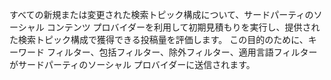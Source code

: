 すべての新規または変更された検索トピック構成について、サードパーティのソーシャル コンテンツ プロバイダーを利用して初期見積もりを実行し、提供された検索トピック構成で獲得できる投稿量を評価します。 この目的のために、キーワード フィルター、包括フィルター、除外フィルター、適用言語フィルターがサードパーティのソーシャル プロバイダーに送信されます。